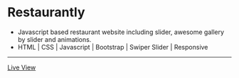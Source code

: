 # Restaurantly
-	Javascript based restaurant website including slider, awesome gallery by slider and animations. 
-	HTML | CSS | Javascript | Bootstrap | Swiper Slider | Responsive

<hr/>
<a href="https://ziad-ahmed22.github.io/Restaurantly/">Live View</a>
